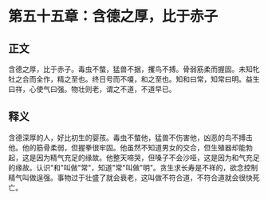 # 第五十五章：含德之厚，比于赤子

## 正文
含德之厚，比于赤子。毒虫不螫，猛兽不据，攫鸟不搏。骨弱筋柔而握固。未知牝牡之合而全作，精之至也。终日号而不嗄，和之至也。知和曰常，知常曰明。益生曰祥，心使气曰强。物壮则老，谓之不道，不道早已。

## 释义
含德深厚的人，好比初生的婴孩。毒虫不螫他，猛兽不伤害他，凶恶的鸟不搏击他。他的筋骨柔弱，但握拳很牢固。他虽然不知道男女的交合，但生殖器却能勃起，这是因为精气充足的缘故。他整天啼哭，但嗓子不会沙哑，这是因为和气充足的缘故。认识"和"叫做"常"，知道"常"叫做"明"。贪生求长寿是不祥的，欲念控制精气叫做逞强。事物过于壮盛了就会衰老，这叫做不符合道，不符合道就会很快死亡。
